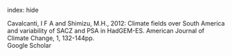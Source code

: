 index: hide

<div class="Citation">

  <div class="Citation-body">
    <div class="Citation-text">Cavalcanti, I F A and Shimizu, M.H., 2012: Climate fields over South America and variability of SACZ and PSA in HadGEM-ES. <span class="Article-journal">American Journal of Climate Change, </span><span class="Article-volume">1, </span>132-144pp.</div>
    <div class="Citation-links">
      <div class="CitationLink" data-href="https://scholar.google.com/scholar?q=Climate+fields+over+South+America+and+variability+of+SACZ+and+PSA+in+HadGEM-ES">
        <div class="CitationLink-icon CitationLink-Scholar"></div>
        <div class="CitationLink-text">Google Scholar</div>
      </div>
    </div>
  </div>
</div>


<div class="Citation-copy">

</div>